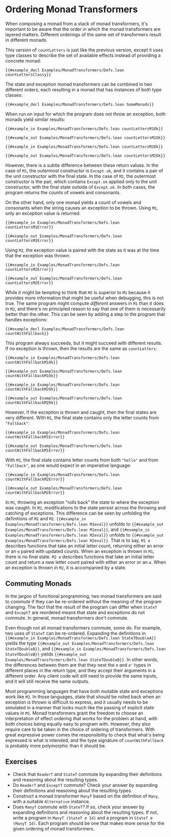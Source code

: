 # Ordering Monad Transformers

When composing a monad from a stack of monad transformers, it's important to be aware that the order in which the monad transformers are layered matters.
Different orderings of the same set of transformers result in different monads.

This version of `countLetters` is just like the previous version, except it uses type classes to describe the set of available effects instead of providing a concrete monad:
```lean
{{#example_decl Examples/MonadTransformers/Defs.lean countLettersClassy}}
```
The state and exception monad transformers can be combined in two different orders, each resulting in a monad that has instances of both type classes:
```lean
{{#example_decl Examples/MonadTransformers/Defs.lean SomeMonads}}
```

When run on input for which the program does not throw an exception, both monads yield similar results:
```lean
{{#example_in Examples/MonadTransformers/Defs.lean countLettersM1Ok}}
```
```output info
{{#example_out Examples/MonadTransformers/Defs.lean countLettersM1Ok}}
```
```lean
{{#example_in Examples/MonadTransformers/Defs.lean countLettersM2Ok}}
```
```output info
{{#example_out Examples/MonadTransformers/Defs.lean countLettersM2Ok}}
```
However, there is a subtle difference between these return values.
In the case of `M1`, the outermost constructor is `Except.ok`, and it contains a pair of the unit constructor with the final state.
In the case of `M2`, the outermost constructor is the pair, which contains `Except.ok` applied only to the unit constructor, with the final state outside of `Except.ok`.
In both cases, the program returns the counts of vowels and consonants.

On the other hand, only one monad yields a count of vowels and consonants when the string causes an exception to be thrown.
Using `M1`, only an exception value is returned:
```lean
{{#example_in Examples/MonadTransformers/Defs.lean countLettersM1Error}}
```
```output info
{{#example_out Examples/MonadTransformers/Defs.lean countLettersM1Error}}
```
Using `M2`, the exception value is paired with the state as it was at the time that the exception was thrown:
```lean
{{#example_in Examples/MonadTransformers/Defs.lean countLettersM2Error}}
```
```output info
{{#example_out Examples/MonadTransformers/Defs.lean countLettersM2Error}}
```

While it might be tempting to think that `M2` is superior to `M1` because it provides more information that might be useful when debugging, this is not true.
The same program might compute _different_ answers in `M1` than it does in `M2`, and there's no principled reason to say that one of them is necessarily better than the other.
This can be seen by adding a step to the program that handles exceptions:
```lean
{{#example_decl Examples/MonadTransformers/Defs.lean countWithFallback}}
```
This program always succeeds, but it might succeed with different results.
If no exception is thrown, then the results are the same as `countLetters`:
```lean
{{#example_in Examples/MonadTransformers/Defs.lean countWithFallbackM1Ok}}
```
```output info
{{#example_out Examples/MonadTransformers/Defs.lean countWithFallbackM1Ok}}
```
```lean
{{#example_in Examples/MonadTransformers/Defs.lean countWithFallbackM2Ok}}
```
```output info
{{#example_out Examples/MonadTransformers/Defs.lean countWithFallbackM2Ok}}
```
However, if the exception is thrown and caught, then the final states are very different.
With `M1`, the final state contains only the letter counts from `"Fallback"`:
```lean
{{#example_in Examples/MonadTransformers/Defs.lean countWithFallbackM1Error}}
```
```output info
{{#example_out Examples/MonadTransformers/Defs.lean countWithFallbackM1Error}}
```
With `M2`, the final state contains letter counts from both `"hello"` and from `"Fallback"`, as one would expect in an imperative language:
```lean
{{#example_in Examples/MonadTransformers/Defs.lean countWithFallbackM2Error}}
```
```output info
{{#example_out Examples/MonadTransformers/Defs.lean countWithFallbackM2Error}}
```

In `M1`, throwing an exception "rolls back" the state to where the exception was caught.
In `M2`, modifications to the state persist across the throwing and catching of exceptions.
This difference can be seen by unfolding the definitions of `M1` and `M2`.
`{{#example_in Examples/MonadTransformers/Defs.lean M1eval}}` unfolds to `{{#example_out Examples/MonadTransformers/Defs.lean M1eval}}`, and `{{#example_in Examples/MonadTransformers/Defs.lean M2eval}}` unfolds to `{{#example_out Examples/MonadTransformers/Defs.lean M2eval}}`.
That is to say, `M1 α` describes functions that take an initial letter count, returning either an error or an `α` paired with updated counts.
When an exception is thrown in `M1`, there is no final state.
`M2 α` describes functions that take an initial letter count and return a new letter count paired with either an error or an `α`.
When an exception is thrown in `M2`, it is accompanied by a state.

## Commuting Monads

In the jargon of functional programming, two monad transformers are said to _commute_ if they can be re-ordered without the meaning of the program changing.
The fact that the result of the program can differ when `StateT` and `ExceptT` are reordered means that state and exceptions do not commute.
In general, monad transformers don't commute.

Even though not all monad transformers commute, some do.
For example, two uses of `StateT` can be re-ordered.
Expanding the definitions in `{{#example_in Examples/MonadTransformers/Defs.lean StateTDoubleA}}` yields the type `{{#example_out Examples/MonadTransformers/Defs.lean StateTDoubleA}}`, and `{{#example_in Examples/MonadTransformers/Defs.lean StateTDoubleB}}` yields `{{#example_out Examples/MonadTransformers/Defs.lean StateTDoubleB}}`.
In other words, the differences between them are that they nest the `σ` and `σ'` types in different places in the return type, and they accept their arguments in a different order.
Any client code will still need to provide the same inputs, and it will still receive the same outputs.

Most programming languages that have both mutable state and exceptions work like `M2`.
In those languages, state that _should_ be rolled back when an exception is thrown is difficult to express, and it usually needs to be simulated in a manner that looks much like the passing of explicit state values in `M1`.
Monad transformers grant the freedom to choose an interpretation of effect ordering that works for the problem at hand, with both choices being equally easy to program with.
However, they also require care to be taken in the choice of ordering of transformers.
With great expressive power comes the responsibility to check that what's being expressed is what is intended, and the type signature of `countWithFallback` is probably more polymorphic than it should be.


## Exercises

 * Check that `ReaderT` and `StateT` commute by expanding their definitions and reasoning about the resulting types.
 * Do `ReaderT` and `ExceptT` commute? Check your answer by expanding their definitions and reasoning about the resulting types.
 * Construct a monad transformer `ManyT` based on the definition of `Many`, with a suitable `Alternative` instance.
 * Does `ManyT` commute with `StateT`? If so, check your answer by expanding definitions and reasoning about the resulting types. If not, write a program in `ManyT (StateT σ Id)` and a program in `StateT σ (ManyT Id)`. Each program should be one that makes more sense for the given ordering of monad transformers.
